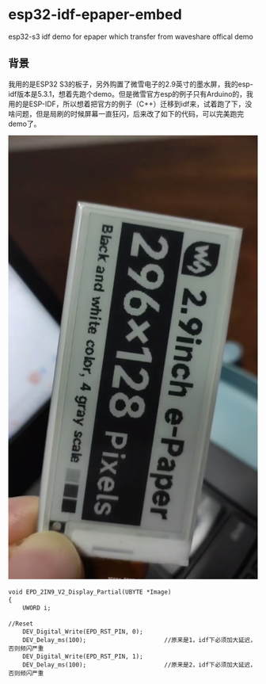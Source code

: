 # esp32-idf-epaper-embed

esp32-s3 idf demo for epaper which transfer from waveshare offical demo

## 背景

我用的是ESP32 S3的板子，另外购置了微雪电子的2.9英寸的墨水屏，我的esp-idf版本是5.3.1，想着先跑个demo。但是微雪官方esp的例子只有Arduino的，我用的是ESP-IDF，所以想着把官方的例子（C++）迁移到idf来，试着跑了下，没啥问题，但是局刷的时候屏幕一直狂闪，后来改了如下的代码，可以完美跑完demo了。

[![点击查看视频](./video/pic.png)](https://www.bilibili.com/video/BV12Z8CztE6n/?vd_source=c331eb2d16e74e21508aed73d826efa6)

```
void EPD_2IN9_V2_Display_Partial(UBYTE *Image)
{
	UWORD i;

//Reset
    DEV_Digital_Write(EPD_RST_PIN, 0);
    DEV_Delay_ms(100);						//原来是1，idf下必须加大延迟，否则频闪严重
    DEV_Digital_Write(EPD_RST_PIN, 1);
    DEV_Delay_ms(100);						//原来是2，idf下必须加大延迟，否则频闪严重

```  

